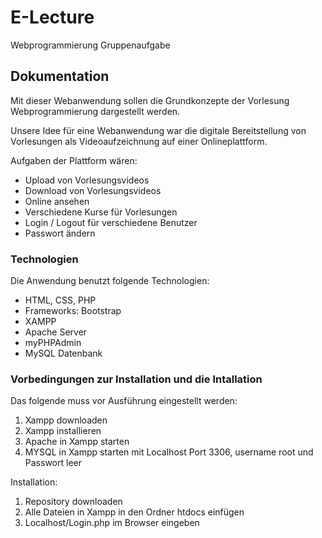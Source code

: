 # E-Lecture
Webprogrammierung Gruppenaufgabe

## Dokumentation
Mit dieser Webanwendung sollen die Grundkonzepte der Vorlesung Webprogrammierung dargestellt werden.

Unsere Idee für eine Webanwendung war die digitale Bereitstellung von Vorlesungen als Videoaufzeichnung auf einer Onlineplattform.

Aufgaben der Plattform wären:
- Upload von Vorlesungsvideos
- Download von Vorlesungsvideos
- Online ansehen
- Verschiedene Kurse für Vorlesungen
- Login / Logout für verschiedene Benutzer
- Passwort ändern


### Technologien
Die Anwendung benutzt folgende Technologien:
* HTML, CSS, PHP
* Frameworks: Bootstrap
* XAMPP
* Apache Server
* myPHPAdmin
* MySQL Datenbank

### Vorbedingungen zur Installation und die Intallation
Das folgende muss vor Ausführung eingestellt werden:
1. Xampp downloaden
2. Xampp installieren 
3. Apache in Xampp starten
4. MYSQL in Xampp starten mit Localhost Port 3306, username root und Passwort leer

Installation:
1. Repository downloaden
2. Alle Dateien in Xampp in den Ordner htdocs einfügen
3. Localhost/Login.php im Browser eingeben




